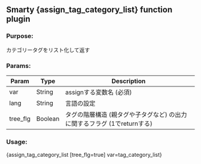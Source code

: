 ## Smarty {assign_tag_category_list} function plugin

### Purpose:
カテゴリータグをリスト化して返す

### Params:
Param | Type | Description
--- | --- | ---
var | String | assignする変数名 (必須)
lang | String | 言語の設定
tree_flg | Boolean | タグの階層構造 (親タグや子タグなど) の出力に関するフラグ (1でreturnする)

### Usage:
{assign_tag_category_list \[tree_flg=true\] var=tag_category_list}
